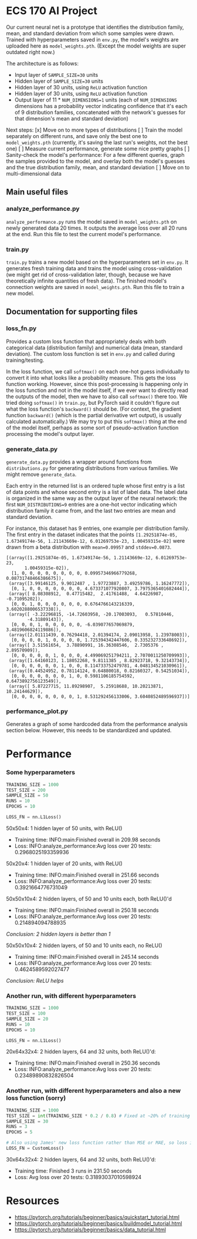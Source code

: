 # ECS 170 AI Project
Our current neural net is a prototype that identifies the distribution family,
mean, and standard deviation from which some samples were drawn. Trained with
hyperparameters saved in `env.py`, the model's weights are uploaded here as
`model_weights.pth`. (Except the model weights are super outdated right now.)

The architecture is as follows:
* Input layer of `SAMPLE_SIZE=30` units
* Hidden layer of `SAMPLE_SIZE=30` units
* Hidden layer of 30 units, using `ReLU` activation function
* Hidden layer of 30 units, using `ReLU` activation function
* Output layer of 11 * `NUM_DIMENSIONS=1` units (each of `NUM_DIMENSIONS`
  dimensions has a probability vector indicating confidence that it's each of 9
  distribution families, concatenated with the network's guesses for that
  dimension's mean and standard deviation)

Next steps:
[x] Move on to more types of distributions
[ ] Train the model separately on different runs, and save only the best one to
`model_weights.pth` (currently, it's saving the last run's weights, not the best
one)
[ ] Measure current performance, generate some nice pretty graphs
[ ] Sanity-check the model's performance: For a few different queries, graph the
samples provided to the model, and overlay both the model's guesses and the true
distribution family, mean, and standard deviation
[ ] Move on to multi-dimensional data

## Main useful files
### analyze_performance.py
`analyze_performance.py` runs the model saved in `model_weights.pth` on newly
generated data 20 times. It outputs the average loss over all 20 runs at the
end. Run this file to test the current model's performance.

### train.py
`train.py` trains a new model based on the hyperparameters set in `env.py`. It
generates fresh training data and trains the model using cross-validation (we
might get rid of cross-validation later, though, because we have theoretically
infinite quantities of fresh data). The finished model's connection weights are
saved in `model_weights.pth`. Run this file to train a new model.

## Documentation for supporting files
### loss_fn.py
Provides a custom loss function that appropriately deals with both categorical
data (distribution family) and numerical data (mean, standard deviation). The
custom loss function is set in `env.py` and called during training/testing.

In the loss function, we call `softmax()` on each one-hot guess individually to
convert it into what looks like a probability measure. This gets the loss
function working. However, since this post-processing is happening only in the
loss function and not in the model itself, if we ever want to directly read the
outputs of the model, then we have to also call `softmax()` there too.
We tried doing `softmax()` in `train.py`, but
PyTorch said it couldn't figure out what the loss function's `backward()` should
be. (For context, the gradient function `backward()` (which is the partial
derivative wrt output), is usually calculated automatically.)
We may try to put this `softmax()` thing at the end of the model itself, perhaps
as some sort of pseudo–activation function processing the model's output layer.


### generate_data.py
`generate_data.py` provides a wrapper around functions from `distributions.py`
for generating distributions from various families. We might remove
`generate_data`.

Each entry in the returned list is an ordered tuple whose first entry is a list
of data points and whose second entry is a list of label data. The label data is
organized in the same way as the output layer of the neural network: the first
`NUM_DISTRIBUTIONS=9` entries are a one-hot vector indicating which distribution
family it came from, and the last two entries are mean and standard deviation.

For instance, this dataset has 9 entries, one example per distribution family.
The first entry in the dataset indicates that the points `[1.29251874e-05,
1.67349174e-56, 1.21143669e-12, 6.01269753e-23, 1.00459315e-02]` were drawn from
a beta distribution with `mean=0.09957` and `stddev=0.0873`.
```
[(array([1.29251874e-05, 1.67349174e-56, 1.21143669e-12, 6.01269753e-23,
       1.00459315e-02]),
  [1, 0, 0, 0, 0, 0, 0, 0, 0, 0.09957346966779268, 0.08731748466386675]),
 (array([3.99146125, 9.9012487 , 1.97723887, 3.49259786, 1.16247772]),
  [0, 1, 0, 0, 0, 0, 0, 0, 0, 4.673371077920807, 3.7975365401682444]),
 (array([ 8.08308912,  0.47715482,  2.41761488,  4.64226987, -0.71095202]),
  [0, 0, 1, 0, 0, 0, 0, 0, 0, 0.6764766143216339, 3.6020288006537338]),
 (array([ -3.22296815, -14.72603958, -20.17003093,   0.57810446,
        -4.31809143]),
  [0, 0, 0, 1, 0, 0, 0, 0, 0, -6.039077657069879, 3.4819606824119886]),
 (array([2.01111439, 0.76294418, 2.01394174, 2.09013958, 1.23978003]),
  [0, 0, 0, 0, 1, 0, 0, 0, 0, 1.725394342447606, 0.335232733648692]),
 (array([ 3.51561654,  3.78890991, 16.36308546,  2.7305376 ,  2.89570909]),
  [0, 0, 0, 0, 0, 1, 0, 0, 0, 4.499069251794211, 2.7070011250709993]),
 (array([1.64160123, 1.18052268, 9.8111385 , 8.82923718, 9.32143734]),
  [0, 0, 0, 0, 0, 0, 1, 0, 0, 8.114733752479781, 4.048134521030961]),
 (array([0.44524952, 0.78114124, 0.64880018, 0.82160327, 0.54251034]),
  [0, 0, 0, 0, 0, 0, 0, 1, 0, 0.5981106185754592, 0.6473892756123549]),
 (array([ 5.87227715, 11.89298907,  5.25918688, 10.20213871, 10.24144629]),
  [0, 0, 0, 0, 0, 0, 0, 0, 1, 8.531292456133006, 3.6040852489596937])]
```

### performance_plot.py
Generates a graph of some hardcoded data from the performance analysis section
below. However, this needs to be standardized and updated.

# Performance
### Some hyperparameters
```python
TRAINING_SIZE = 1000
TEST_SIZE = 200
SAMPLE_SIZE = 50
RUNS = 10
EPOCHS = 10

LOSS_FN = nn.L1Loss()
```

50x50x4: 1 hidden layer of 50 units, with ReLU()
* Training time: INFO:main:Finished overall in 209.98 seconds
* Loss: INFO:analyze_performance:Avg loss over 20 tests: 0.2968025193359936

50x20x4: 1 hidden layer of 20 units, with ReLU()
* Training time: INFO:main:Finished overall in 251.66 seconds
* Loss: INFO:analyze_performance:Avg loss over 20 tests: 0.3921664776731049

50x50x10x4: 2 hidden layers, of 50 and 10 units each, both ReLU()'d
* Training time: INFO:main:Finished overall in 250.18 seconds
* Loss: INFO:analyze_performance:Avg loss over 20 tests: 0.214894094788935

_Conclusion: 2 hidden layers is better than 1_

50x50x10x4: 2 hidden layers, of 50 and 10 units each, no ReLU()
* Training time: INFO:main:Finished overall in 245.14 seconds
* Loss: INFO:analyze_performance:Avg loss over 20 tests: 0.4624589592027477

_Conclusion: ReLU helps_

### Another run, with different hyperparameters
```python
TRAINING_SIZE = 1000
TEST_SIZE = 100
SAMPLE_SIZE = 20
RUNS = 10
EPOCHS = 10

LOSS_FN = nn.L1Loss()
```
20x64x32x4: 2 hidden layers, 64 and 32 units, both ReLU()'d:
* Training time: INFO:main:Finished overall in 250.36 seconds
* Loss: INFO:analyze_performance:Avg loss over 20 tests: 0.23489890832826504

### Another run, with different hyperparameters and also a new loss function (sorry)
```python
TRAINING_SIZE = 1000
TEST_SIZE = int(TRAINING_SIZE * 0.2 / 0.8) # Fixed at ~20% of training + test
SAMPLE_SIZE = 30
RUNS = 3
EPOCHS = 5

# Also using James' new loss function rather than MSE or MAE, so loss is higher
LOSS_FN = CustomLoss()
```
30x64x32x4: 2 hidden layers, 64 and 32 units, both ReLU()'d:
* Training time: Finished 3 runs in 231.50 seconds
* Loss: Avg loss over 20 tests: 0.31893037010598924

# Resources
* https://pytorch.org/tutorials/beginner/basics/quickstart_tutorial.html
* https://pytorch.org/tutorials/beginner/basics/buildmodel_tutorial.html
* https://pytorch.org/tutorials/beginner/basics/data_tutorial.html
